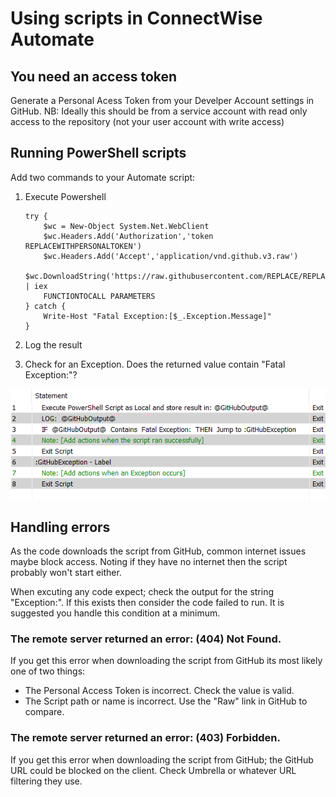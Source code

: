 # Using scripts in ConnectWise Automate

## You need an access token
Generate a Personal Acess Token from your Develper Account settings in GitHub.
NB: Ideally this should be from a service account with read only access to the repository (not your user account with write access)

## Running PowerShell scripts

Add two commands to your Automate script:

1. Execute Powershell

    ```
    try {
        $wc = New-Object System.Net.WebClient
        $wc.Headers.Add('Authorization','token REPLACEWITHPERSONALTOKEN')
        $wc.Headers.Add('Accept','application/vnd.github.v3.raw')
        $wc.DownloadString('https://raw.githubusercontent.com/REPLACE/REPLACESCRIPTNAME.ps1') | iex
        FUNCTIONTOCALL PARAMETERS
    } catch {
        Write-Host "Fatal Exception:[$_.Exception.Message]"
    }
    ```

2. Log the result

3. Check for an Exception. Does the returned value contain "Fatal Exception:"?

![CW Automate Script Block](https://github.com//andrewbadge/ITAdminScripts/blob/main/Help-and-Usage/CWAutomateScriptExample.png?raw=true)


## Handling errors

As the code downloads the script from GitHub, common internet issues maybe block access. Noting if they have no internet then the script probably won't start either.

When excuting any code expect; check the output for the string "Exception:".
If this exists then consider the code failed to run. It is suggested you handle this condition at a minimum.

### The remote server returned an error: (404) Not Found. 

If you get this error when downloading the script from GitHub its most likely one of two things:

- The Personal Access Token is incorrect. Check the value is valid.
- The Script path or name is incorrect. Use the "Raw" link in GitHub to compare.

### The remote server returned an error: (403) Forbidden.

If you get this error when downloading the script from GitHub; the GitHub URL could be blocked on the client.
Check Umbrella or whatever URL filtering they use.

